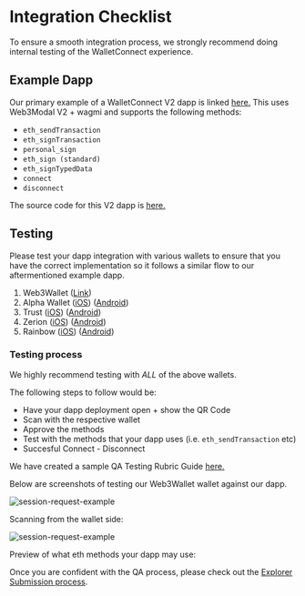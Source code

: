 # Integration Checklist

To ensure a smooth integration process, we strongly recommend doing internal testing of the WalletConnect experience.

## Example Dapp

Our primary example of a WalletConnect V2 dapp is linked [here.](https://react-app.walletconnect.com/) This uses Web3Modal V2 + wagmi and supports the following methods:

- `eth_sendTransaction`
- `eth_signTransaction`
- `personal_sign`
- `eth_sign (standard)`
- `eth_signTypedData`
- `connect`
- `disconnect`

The source code for this V2 dapp is [here.](https://github.com/WalletConnect/web-examples/tree/main/dapps/react-dapp-v2)

## Testing

Please test your dapp integration with various wallets to ensure that you have the correct implementation so it follows a similar flow to our aftermentioned example dapp.

1. Web3Wallet ([Link](https://react-web3wallet.vercel.app/))
2. Alpha Wallet ([iOS](https://apps.apple.com/us/app/alphawallet-ethereum-binance/id1358230430)) ([Android](https://play.google.com/store/apps/details?id=io.stormbird.wallet&hl=en&gl=US))
3. Trust ([iOS](https://play.google.com/store/apps/details?id=com.wallet.crypto.trustapp&hl=en&gl=US)) ([Android](https://play.google.com/store/apps/details?id=com.wallet.crypto.trustapp&hl=en&gl=US))
4. Zerion ([iOS](https://apps.apple.com/us/app/zerion-wallet-crypto-web3/id1456732565)) ([Android](https://play.google.com/store/apps/details?id=io.zerion.android&hl=en&gl=US))
5. Rainbow ([iOS](https://apps.apple.com/us/app/rainbow-ethereum-wallet/id1457119021)) ([Android](https://play.google.com/store/search?q=rainbow%20wallet&c=apps))

### Testing process

We highly recommend testing with _ALL_ of the above wallets.

The following steps to follow would be:

- Have your dapp deployment open + show the QR Code
- Scan with the respective wallet
- Approve the methods
- Test with the methods that your dapp uses (i.e. `eth_sendTransaction` etc)
- Succesful Connect - Disconnect

We have created a sample QA Testing Rubric Guide [here.](https://docs.google.com/spreadsheets/d/12Hqu3yjcqnjSuE2MyHsvFhPfoMkY3DH9MdLaIb2woxw/edit?usp=sharing)

Below are screenshots of testing our Web3Wallet wallet against our dapp.

![session-request-example](/assets/Web3Wallet.png)

Scanning from the wallet side:

![session-request-example](/assets/SessionRequestExample.png)

Preview of what eth methods your dapp may use:

Once you are confident with the QA process, please check out the [Explorer Submission process](../explorer-submission.md).
